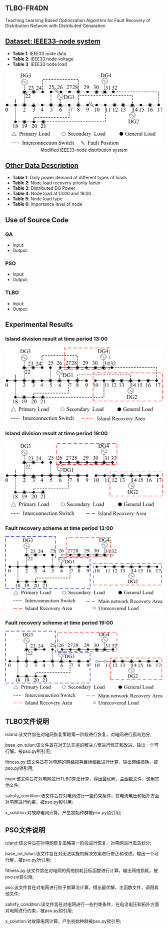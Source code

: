 ## TLBO-FR4DN
Teaching Learning Based Optimization Algorithm for Fault Recovery of Distribution Network with Distributed Genaration

## [Dataset: IEEE33-node system](IEEE33-node-system.md)
- **Table 1**: IEEE33 node data
- **Table 2**: IEEE33 node voltage
- **Table 3**: IEEE33 node load

<div align=center><img width="513" height="240" src="images/modified IEEE33-node system.png"/> <br> Modified IEEE33-node distribution system</div>  

## [Other Data Description](other-data-description.md)
- **Table 1**: Daily power demand of different types of loads
- **Table 2**: Node load recovery priority factor
- **Table 3**: Distributed DG Power
- **Table 4**: Node load at 13:00 and 19:00
- **Table 5**: Node load type
- **Table 6**: Importance level of node

## Use of Source Code
### GA
- Input:
- Output:
### PSO
- Input:
- Output:
### TLBO
- Input:
- Output:
## Experimental Results
### Island division result at time period 13:00 
<div align=center><img width="513" height="240" src="images/island division at 13.png"/></div>  

### Island division result at time period 19:00 
<div align=center><img width="513" height="240" src="images/island division at 19.png"/></div>  

### Fault recovery scheme at time period 13:00 
<div align=center><img width="513" height="240" src="images/recovery echeme at 13.png"/></div>  

### Fault recovery scheme at time period 19:00 
<div align=center><img width="513" height="240" src="images/recovery echeme at 19.png"/></div>  

## TLBO文件说明

island:该文件旨在对电网恢复策略第一阶段进行恢复，对电网进行孤岛划分;

base_on_tulun:该文件旨在对无法实施的解决方案进行修正和改进，输出一个可行解，被pso.py所引用;

fitness.py:该文件旨在对电网的网络损耗目标函数进行计算，输出网络损耗，被pso.py锁引用;

main:该文件旨在对电网进行TLBO算法计算，得出最优解，主函数文件，调用其他文件;

satisfy_condition:该文件旨在对电网进行一些约束条件，在电流电压和拓扑方面对电网进行约束，被pso.py锁引用;

x_solution:对故障电网计算，产生初始种群被pso.py锁引用;

## PSO文件说明

island:该文件旨在对电网恢复策略第一阶段进行恢复，对电网进行孤岛划分;

base_on_tulun:该文件旨在对无法实施的解决方案进行修正和改进，输出一个可行解，被pso.py所引用;

fitness.py:该文件旨在对电网的网络损耗目标函数进行计算，输出网络损耗，被pso.py锁引用;

pso:该文件旨在对电网进行粒子群算法计算，得出最优解，主函数文件，调用其他文件;

satisfy_condition:该文件旨在对电网进行一些约束条件，在电流电压和拓扑方面对电网进行约束，被pso.py锁引用;

x_solution:对故障电网计算，产生初始种群被pso.py锁引用;
